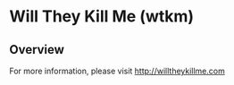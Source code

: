 # Will They Kill Me (wtkm)

## Overview

For more information, please visit http://willtheykillme.com
